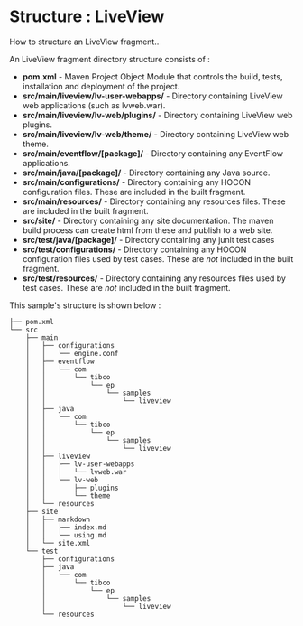 # Structure : LiveView

How to structure an LiveView fragment..

An LiveView fragment directory structure consists of :

* **pom.xml** - Maven Project Object Module that controls the build, tests, installation and deployment of the project.
* **src/main/liveview/lv-user-webapps/** - Directory containing LiveView web applications (such as lvweb.war).
* **src/main/liveview/lv-web/plugins/** - Directory containing LiveView web plugins.
* **src/main/liveview/lv-web/theme/** - Directory containing LiveView web theme.
* **src/main/eventflow/[package]/** - Directory containing any EventFlow applications.
* **src/main/java/[package]/** - Directory containing any Java source.
* **src/main/configurations/** - Directory containing any HOCON configuration files.  These are included in the built fragment.
* **src/main/resources/** - Directory containing any resources files.  These are included in the built fragment.
* **src/site/** - Directory containing any site documentation.  The maven build process can create html from these and publish to a web site.
* **src/test/java/[package]/** - Directory containing any junit test cases
* **src/test/configurations/** - Directory containing any HOCON configuration files used by test cases.  These are *not* included in the built fragment.
* **src/test/resources/** - Directory containing any resources files used by test cases.  These are *not* included in the built fragment.

This sample's structure is shown below :

```
├── pom.xml
└── src
    ├── main
    │   ├── configurations
    │   │   └── engine.conf
    │   ├── eventflow
    │   │   └── com
    │   │       └── tibco
    │   │           └── ep
    │   │               └── samples
    │   │                   └── liveview
    │   ├── java
    │   │   └── com
    │   │       └── tibco
    │   │           └── ep
    │   │               └── samples
    │   │                   └── liveview
    │   ├── liveview
    │   │   ├── lv-user-webapps
    │   │   │   └── lvweb.war
    │   │   └── lv-web
    │   │       ├── plugins
    │   │       └── theme
    │   └── resources
    ├── site
    │   ├── markdown
    │   │   ├── index.md
    │   │   └── using.md
    │   └── site.xml
    └── test
        ├── configurations
        ├── java
        │   └── com
        │       └── tibco
        │           └── ep
        │               └── samples
        │                   └── liveview
        └── resources
```
